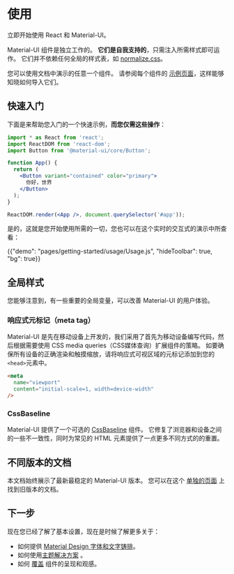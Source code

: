 # 使用

<p class="description">立即开始使用 React 和 Material-UI。</p>

Material-UI 组件是独立工作的。 **它们是自我支持的**，只需注入所需样式即可运作。 它们并不依赖任何全局的样式表，如 [normalize.css](https://github.com/necolas/normalize.css/)。

您可以使用文档中演示的任意一个组件。 请参阅每个组件的 [示例页面](/components/buttons/)，这样能够知晓如何导入它们。

## 快速入门

下面是来帮助您入门的一个快速示例，**而您仅需这些操作**：

```jsx
import * as React from 'react';
import ReactDOM from 'react-dom';
import Button from '@material-ui/core/Button';

function App() {
  return (
    <Button variant="contained" color="primary">
      你好，世界
    </Button>
  );
}

ReactDOM.render(<App />, document.querySelector('#app'));
```

是的，这就是您开始使用所需的一切，您也可以在这个实时的交互式的演示中所查看：

{{"demo": "pages/getting-started/usage/Usage.js", "hideToolbar": true, "bg": true}}

## 全局样式

您能够注意到，有一些重要的全局变量，可以改善 Material-UI 的用户体验。

### 响应式元标记（meta tag）

Material-UI 是先在移动设备上开发的，我们采用了首先为移动设备编写代码，然后根据需要使用 CSS media queries（CSS媒体查询）扩展组件的策略。 如要确保所有设备的正确渲染和触摸缩放，请将响应式可视区域的元标记添加到您的`<head>`元素中。

```html
<meta
  name="viewport"
  content="initial-scale=1, width=device-width"
/>
```

### CssBaseline

Material-UI 提供了一个可选的 [CssBaseline](/components/css-baseline/) 组件。 它修复了浏览器和设备之间的一些不一致性，同时为常见的 HTML 元素提供了一点更多不同方式的的重置。

## 不同版本的文档

本文档始终展示了最新最稳定的 Material-UI 版本。 您可以在这个 [单独的页面](https://material-ui.com/versions/) 上找到旧版本的文档。

## 下一步

现在您已经了解了基本设置，现在是时候了解更多关于：

- 如何提供 [Material Design 字体和文字铸排](/components/typography/)。
- 如何使用[主题解决方案](/customization/theming/) 。
- 如何 [覆盖](/customization/components/) 组件的呈现和观感。
